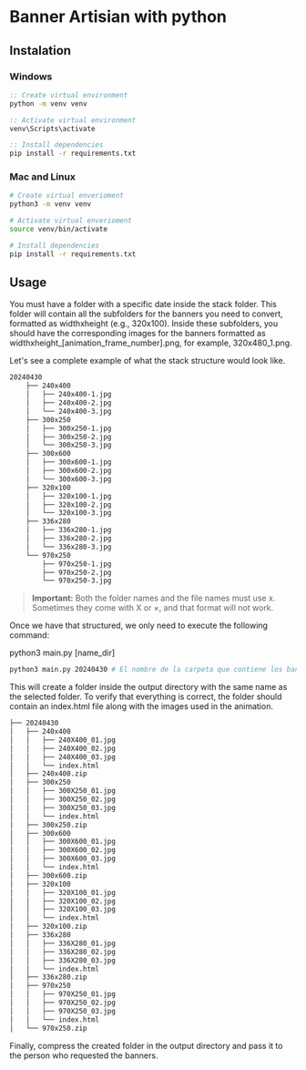 # Banner Artisian with python

## Instalation

### Windows

```cmd
:: Create virtual environment
python -m venv venv

:: Activate virtual environment
venv\Scripts\activate

:: Install dependencies
pip install -r requirements.txt
```

### Mac and Linux

```bash
# Create virtual enverioment
python3 -m venv venv

# Activate virtual enverioment
source venv/bin/activate

# Install dependencies
pip install -r requirements.txt
```

## Usage

You must have a folder with a specific date inside the stack folder. This folder will contain all the subfolders for the banners you need to convert, formatted as widthxheight (e.g., 320x100). Inside these subfolders, you should have the corresponding images for the banners formatted as widthxheight_[animation_frame_number].png, for example, 320x480_1.png.

Let's see a complete example of what the stack structure would look like.

```bash
20240430
    ├── 240x400
    │   ├── 240x400-1.jpg
    │   ├── 240x400-2.jpg
    │   └── 240x400-3.jpg
    ├── 300x250
    │   ├── 300x250-1.jpg
    │   ├── 300x250-2.jpg
    │   └── 300x250-3.jpg
    ├── 300x600
    │   ├── 300x600-1.jpg
    │   ├── 300x600-2.jpg
    │   └── 300x600-3.jpg
    ├── 320x100
    │   ├── 320x100-1.jpg
    │   ├── 320x100-2.jpg
    │   └── 320x100-3.jpg
    ├── 336x280
    │   ├── 336x280-1.jpg
    │   ├── 336x280-2.jpg
    │   └── 336x280-3.jpg
    └── 970x250
        ├── 970x250-1.jpg
        ├── 970x250-2.jpg
        └── 970x250-3.jpg
```

> **Important:** Both the folder names and the file names must use x. Sometimes they come with X or ×, and that format will not work.

Once we have that structured, we only need to execute the following command:

python3 main.py [name_dir]

```bash
python3 main.py 20240430 # El nombre de la carpeta que contiene los banners que queremos animar.
```

This will create a folder inside the output directory with the same name as the selected folder. To verify that everything is correct, the folder should contain an index.html file along with the images used in the animation.

```bash
├── 20240430
│   ├── 240x400
│   │   ├── 240X400_01.jpg
│   │   ├── 240X400_02.jpg
│   │   ├── 240X400_03.jpg
│   │   └── index.html
│   ├── 240x400.zip
│   ├── 300x250
│   │   ├── 300X250_01.jpg
│   │   ├── 300X250_02.jpg
│   │   ├── 300X250_03.jpg
│   │   └── index.html
│   ├── 300x250.zip
│   ├── 300x600
│   │   ├── 300X600_01.jpg
│   │   ├── 300X600_02.jpg
│   │   ├── 300X600_03.jpg
│   │   └── index.html
│   ├── 300x600.zip
│   ├── 320x100
│   │   ├── 320X100_01.jpg
│   │   ├── 320X100_02.jpg
│   │   ├── 320X100_03.jpg
│   │   └── index.html
│   ├── 320x100.zip
│   ├── 336x280
│   │   ├── 336X280_01.jpg
│   │   ├── 336X280_02.jpg
│   │   ├── 336X280_03.jpg
│   │   └── index.html
│   ├── 336x280.zip
│   ├── 970x250
│   │   ├── 970X250_01.jpg
│   │   ├── 970X250_02.jpg
│   │   ├── 970X250_03.jpg
│   │   └── index.html
│   └── 970x250.zip

```

Finally, compress the created folder in the output directory and pass it to the person who requested the banners.